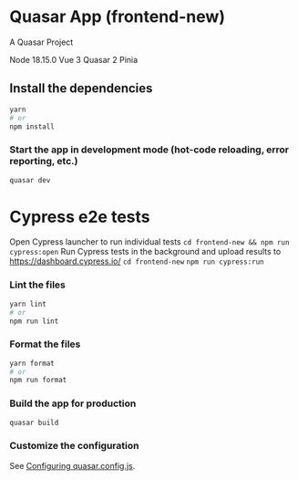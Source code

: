 # Quasar App (frontend-new)

A Quasar Project

Node 18.15.0
Vue 3
Quasar 2
Pinia 

## Install the dependencies
```bash
yarn
# or
npm install
```

### Start the app in development mode (hot-code reloading, error reporting, etc.)
```bash
quasar dev
```

# Cypress e2e tests
Open Cypress launcher to run individual tests
`cd frontend-new && npm run cypress:open`
Run Cypress tests in the background and upload results to https://dashboard.cypress.io/
`cd frontend-new`
`npm run cypress:run`

### Lint the files
```bash
yarn lint
# or
npm run lint
```


### Format the files
```bash
yarn format
# or
npm run format
```



### Build the app for production
```bash
quasar build
```

### Customize the configuration
See [Configuring quasar.config.js](https://v2.quasar.dev/quasar-cli-vite/quasar-config-js).
